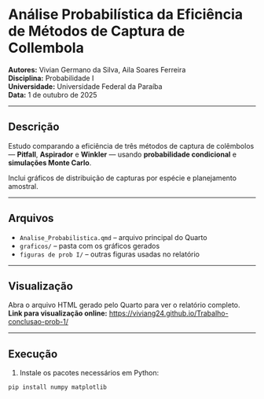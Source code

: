 # Análise Probabilística da Eficiência de Métodos de Captura de Collembola

**Autores:** Vivian Germano da Silva, Aila Soares Ferreira  
**Disciplina:** Probabilidade I  
**Universidade:** Universidade Federal da Paraíba  
**Data:** 1 de outubro de 2025

---

## Descrição

Estudo comparando a eficiência de três métodos de captura de colêmbolos — **Pitfall**, **Aspirador** e **Winkler** — usando **probabilidade condicional** e **simulações Monte Carlo**.

Inclui gráficos de distribuição de capturas por espécie e planejamento amostral.

---

## Arquivos

- `Analise_Probabilistica.qmd` – arquivo principal do Quarto  
- `graficos/` – pasta com os gráficos gerados  
- `figuras de prob I/` – outras figuras usadas no relatório  

---

## Visualização

Abra o arquivo HTML gerado pelo Quarto para ver o relatório completo.  
**Link para visualização online:** https://viviang24.github.io/Trabalho-conclusao-prob-1/

---

## Execução

1. Instale os pacotes necessários em Python:

```bash
pip install numpy matplotlib
```
